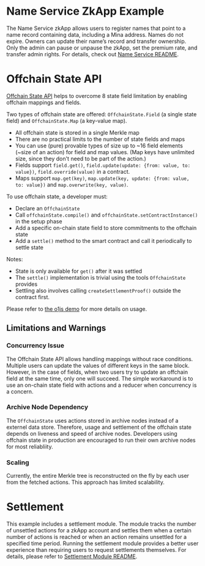 # Name Service ZkApp Example

The Name Service zkApp allows users to register names that point to a name record containing data, including a Mina address. Names do not expire. Owners can update their name’s record and transfer ownership. Only the admin can pause or unpause the zkApp, set the premium rate, and transfer admin rights. For details, check out [Name Service README](/contracts/README.md).

# Offchain State API

[Offchain State API](https://docs.minaprotocol.com/zkapps/o1js-reference/namespaces/Experimental/functions/OffchainState) helps to overcome 8 state field limitation by enabling offchain mappings and fields.

Two types of offchain state are offered: `OffchainState.Field` (a single state field) and `OffchainState.Map` (a key-value map).

- All offchain state is stored in a single Merkle map
- There are no practical limits to the number of state fields and maps
- You can use (pure) provable types of size up to ~16 field elements (~size of an action) for field and map values. (Map keys have unlimited size, since they don't need to be part of the action.)
- Fields support `field.get()`, `field.update(update: {from: value, to: value})`, `field.override(value)` in a contract.
- Maps support `map.get(key)`, `map.update(key, update: {from: value, to: value})` and `map.overwrite(key, value)`.

To use offchain state, a developer must:

- Declare an `OffchainState`
- Call `offchainState.compile()` and `offchainState.setContractInstance()` in the setup phase
- Add a specific on-chain state field to store commitments to the offchain state
- Add a `settle()` method to the smart contract and call it periodically to settle state

Notes:

- State is only available for `get()` after it was settled
- The `settle()` implementation is trivial using the tools `OffchainState` provides
- Settling also involves calling `createSettlementProof()` outside the contract first.

Please refer to [the o1js demo](https://github.com/o1-labs/o1js/blob/main/src/lib/mina/actions/offchain-contract.unit-test.ts) for more details on usage.

## Limitations and Warnings

### Concurrency Issue

The Offchain State API allows handling mappings without race conditions. Multiple users can update the values of different keys in the same block. However, in the case of fields, when two users try to update an offchain field at the same time, only one will succeed. The simple workaround is to use an on-chain state field with actions and a reducer when concurrency is a concern.

### Archive Node Dependency

The `OffchainState` uses actions stored in archive nodes instead of a externel data store. Therefore, usage and settlement of the offchain state depends on liveness and speed of archive nodes.  Developers using offchain state in production are encouraged to run their own archive nodes for most reliabliity.

### Scaling

Currently, the entire Merkle tree is reconstructed on the fly by each user from the fetched actions. This approach has limited scalability.

# Settlement

This example includes a settlement module. The module tracks the number of unsettled actions for a zkApp account and settles them when a certain number of actions is reached or when an action remains unsettled for a specified time period. Running the settlement module provides a better user experience than requiring users to request settlements themselves.
For details, please refer to [Settlement Module README](/settlement/README.md).
